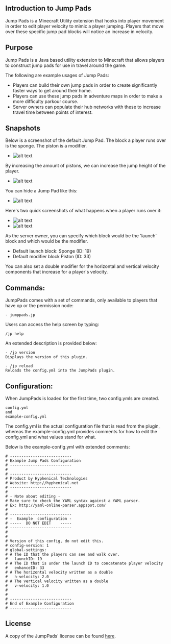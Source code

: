 ## Introduction to Jump Pads
Jump Pads is a Minecraft Utility extension that hooks into player movement 
in order to edit player velocity to mimic a player jumping. Players that move
over these specific jump pad blocks will notice an increase in velocity.

## Purpose
Jump Pads is a Java based utility extension to Minecraft that allows players 
to construct jump pads for use in travel around the game.

The following are example usages of Jump Pads:
- Players can build their own jump pads in order to create significantly faster ways to get around their home.
- Players can use these jump pads in adventure maps in order to make a more difficulty parkour course.
- Server owners can populate their hub networks with these to increase travel time between points of interest.

## Snapshots
Below is a screenshot of the default Jump Pad. The block a player runs over is the sponge. The piston is a modifier. 
- ![alt text](http://i.imgur.com/4z7jvCkl.png "Default Jump Pad")

By increasing the amount of pistons, we can increase the jump height of the player.
- ![alt text](http://i.imgur.com/vjaRIpzl.png "Multiple pistons increases velocity")

You can hide a Jump Pad like this:
- ![alt text](http://i.imgur.com/EYlNlGWl.png "Hidden Jump Pad")

Here's two quick screenshots of what happens when a player runs over it:
- ![alt text](http://i.imgur.com/DJHe6OZl.png "Before")
- ![alt text](http://i.imgur.com/fmWoODXl.png "After")

As the server owner, you can specify which block would be the 'launch' block and which would be the modifier.
- Default launch block: Sponge (ID: 19)
- Default modifier block Piston (ID: 33)

You can also set a double modifier for the horizontal and vertical velocity components that increase for a player's velocity.

## Commands:
JumpPads comes with a set of commands, only available to players that have op or the permission node:
```
- jumppads.jp
```

Users can access the help screen by typing:
```
/jp help
```

An extended description is provided below:
```
- /jp version
Displays the version of this plugin.

- /jp reload
Reloads the config.yml into the JumpPads plugin.

```

## Configuration:
When JumpPads is loaded for the first time, two config.ymls are created.
```
config.yml
and
example-config.yml
```
The config.yml is the actual configuration file that is read from the plugin, 
whereas the example-config.yml provides comments for how to edit the config.yml
and what values stand for what.

Below is the example-config.yml with extended comments:
```
# ---------------------------
# Example Jump Pads Configuration
# ---------------------------
#
# ---------------------------
# Product by Hyphenical Technologies
# Website: http://hyphenical.net
# ---------------------------
#
# - Note about editing -
# Make sure to check the YAML syntax against a YAML parser. 
# Ex: http://yaml-online-parser.appspot.com/
#
# ---------------------------
# -  Example  configuration -
# -----  DO NOT EDIT    -----
# ---------------------------
#
#
# Version of this config, do not edit this.
# config-version: 1
# global-settings:
# # The ID that the players can see and walk over.
#   launchID: 19
# # The ID that is under the launch ID to concatenate player velocity
#   enhanceID: 33
# # The horizontal velocity written as a double
#   h-velocity: 2.0
# # The vertical velocity written as a double
#   v-velocity: 1.0
#
#
# ---------------------------
# End of Example Configuration
# ---------------------------
```


## License
A copy of the JumpPads' license can be found [here](https://github.com/Hyphenical/JumpPads/blob/master/LICENSE).
